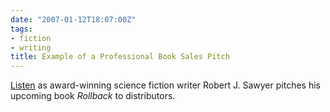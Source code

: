 ```yaml
---
date: "2007-01-12T18:07:00Z"
tags:
- fiction
- writing
title: Example of a Professional Book Sales Pitch
---
```


[Listen](http://sfwriter.com/2007/01/rollback-pitch-to-fenn-sales-force.html)
as award-winning science fiction writer Robert J. Sawyer
pitches his upcoming book _Rollback_ to distributors.

